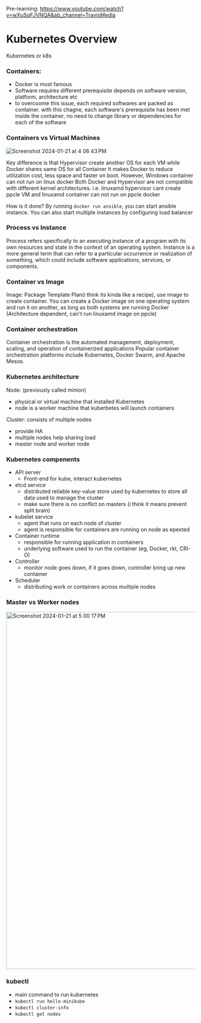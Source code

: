 Pre-learning: https://www.youtube.com/watch?v=wXuSqFJVNQA&ab_channel=TravisMedia

# Kubernetes Overview

Kubernetes or k8s

### Containers: 
 - Docker is most famous
 - Software requires different prerequisite depends on software version, platform, architecture etc
 - to overcoome this issue, each required softwares are packed as container. with this chagne, each software's prerequisite has been met inside the container, no need to change library or dependencies for each of the software

### Containers vs Virtual Machines
![Screenshot 2024-01-21 at 4 06 43 PM](https://github.com/JacobJae/studyKube/assets/38265255/5d503d37-7ee3-4427-94d0-ca996b6fbdb6)

Key difference is that Hypervisor create another OS for each VM while Docker shares same OS for all Container
It makes Docker to reduce utilization cost, less space and faster on boot.
However, Windows container can not run on linux docker
Both Docker and Hypervisor are not compatible with different kernel architectures. i.e. linuxamd hypervisor cant create ppcle VM and linuxamd container can not run on ppcle docker

How is it done?
By running `docker run ansible`, you can start ansible instance. You can also start multiple instances by configuring load balancer 

### Process vs Instance
Process refers specifically to an executing instance of a program with its own resources and state in the context of an operating system.
Instance is a more general term that can refer to a particular occurrence or realization of something, which could include software applications, services, or components.

### Container vs Image
Image: Package Template Plan(i think its kinda like a recipe), use image to create container.
You can create a Docker image on one operating system and run it on another, as long as both systems are running Docker (Architecture dependent, can't run linuxamd image on ppcle)

### Container orchestration
Container orchestration is the automated management, deployment, scaling, and operation of containerized applications
Popular container orchestration platforms include Kubernetes, Docker Swarm, and Apache Mesos.

### Kubernetes architecture
Node: (previously called minion)
- physical or virtual machine that installed Kubernetes
- node is a worker machine that kuberbetes will launch containers

Cluster: consists of multiple nodes
- provide HA
- multiple nodes help sharing load
- master node and worker node

### Kubernetes compenents
- API server
  - Front-end for kube, interact kubernetes
- etcd service
  - distributed reliable key-value store used by kubernetes to store all data used to manage the cluster
  - make sure there is no conflict on masters (i think it means prevent split brain)
- kubelet service
  - agent that runs on each node of cluster
  - agent is responsible for containers are running on node as epexted
- Container runtime
  - responsible for running application in containers
  - underlying software used to run the container (eg, Docker, rkt, CRI-O)
- Controller
  - monitor node goes down, if it goes down, controller bring up new container
- Scheduler
  - distributing work or containers across multiple nodes
 
### Master vs Worker nodes
<img width="955" alt="Screenshot 2024-01-21 at 5 00 17 PM" src="https://github.com/JacobJae/studyKube/assets/38265255/95f00af0-1b34-4152-b0be-7a3aceb566df">

### kubectl
- main command to run kubernetes
- `kubectl run hello-minikube`
- `kubectl cluster-info`
- `kubectl get nodes`
